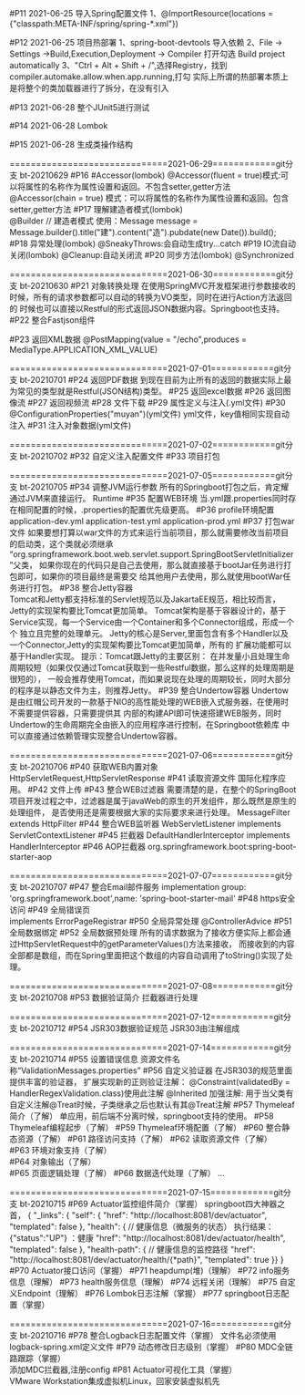 #P11  2021-06-25 导入Spring配置文件
    1、@ImportResource(locations = {"classpath:META-INF/spring/spring-*.xml"})
    
#P12  2021-06-25 项目热部署
    1、spring-boot-devtools 导入依赖
    2、File -> Settings ->Build,Execution,Deployment -> Compiler 打开勾选 Build project automatically
    3、"Ctrl + Alt + Shift + /",选择Registry，找到compiler.automake.allow.when.app.running,打勾
    实际上所谓的热部署本质上是将整个的类加载器进行了拆分，在没有引入
    
#P13  2021-06-28 整个JUnit5进行测试
       
#P14  2021-06-28 Lombok
    
#P15  2021-06-28 生成类操作结构

==============================2021-06-29============git分支 bt-20210629
#P16 #Accessor(lombok)
    @Accessor(fluent = true)模式:可以将属性的名称作为属性设置和返回。不包含setter,getter方法
    @Accessor(chain = true) 模式：可以将属性的名称作为属性设置和返回。包含setter,getter方法
#P17 理解建造者模式(lombok)   
    @Builder // 建造者模式
    使用：Message message = Message.builder().title("建").content("造").pubdate(new Date()).build();
#P18 异常处理(lombok) 
    @SneakyThrows:会自动生成try...catch
#P19 IO流自动关闭(lombok) 
    @Cleanup:自动关闭流
#P20 同步方法(lombok) 
    @Synchronized

==============================2021-06-30============git分支 bt-20210630
#P21 对象转换处理
    在使用SpringMVC开发框架进行参数接收的时候，所有的请求参数都可以自动的转换为VO类型，同时在进行Action方法返回的
    时候也可以直接以Restful的形式返回JSON数据内容。Springboot也支持。
#P22 整合Fastjson组件

#P23 返回XML数据
     @PostMapping(value = "/echo",produces = MediaType.APPLICATION_XML_VALUE)
     
==============================2021-07-01============git分支 bt-20210701
#P24 返回PDF数据
    到现在目前为止所有的返回的数据实际上最为常见的类型就是Restful(JSON结构)类型。
#P25 返回excel数据
#P26 返回图像流
#P27 返回视频流
#P28 文件下载
#P29 属性定义与注入(.yml文件)
#P30 @ConfigurationProperties("muyan")(yml文件)
    yml文件，key值相同实现自动注入
#P31 注入对象数据(yml文件) 
    
==============================2021-07-02============git分支 bt-20210702
#P32 自定义注入配置文件
#P33 项目打包
 
==============================2021-07-05============git分支 bt-20210705
#P34 调整JVM运行参数
    所有的Springboot打包之后，肯定耀通过JVM来直接运行。
    Runtime
#P35 配置WEB环境
    当.yml跟.properties同时存在相同配置的时候，.properties的配置优先级更高。
#P36 profile环境配置
    application-dev.yml
    application-test.yml
    application-prod.yml
#P37 打包war文件
    如果要想打算以war文件的方式来运行当前项目，那么就需要修改当前项目的启动类，这个类就必须继承
    “org.springframework.boot.web.servlet.support.SpringBootServletInitializer”父类，
    如果你现在的代码只是自己去使用，那么就直接基于bootJar任务进行打包即可，如果你的项目最终是需要交
    给其他用户去使用，那么就使用bootWar任务进行打包。
#P38 整合Jetty容器    
        Tomcat和Jetty都支持标准的Servlet规范以及JakartaEE规范，相比较而言，Jetty的实现架构要比Tomcat更加简单。
        Tomcat架构是基于容器设计的，基于Service实现，每一个Service由一个Container和多个Connector组成，形成一个个
    独立且完整的处理单元。
        Jetty的核心是Server,里面包含有多个Handler以及一个Connector,Jetty的实现架构要比Tomcat更加简单，所有的
    扩展功能都可以基于Handler实现。
        提示：Tomcat跟Jetty的主要区别：
            在并发量小且处理生命周期较短（如果仅仅通过Tomcat获取到一些Restful数据，那么这样的处理周期是很短的），
            一般会推荐使用Tomcat，而如果说现在处理的周期较长，同时大部分的程序是以静态文件为主，则推荐Jetty。
#P39 整合Undertow容器
     Undertow是由红帽公司开发的一款基于NIO的高性能处理的WEB嵌入式服务器，在使用时不需要提供容器，只需要提供其
     内部的构建API即可快速搭建WEB服务，同时Undertow的生命周期完全由嵌入的应用程序进行控制，在Springboot依赖库
     中可以直接通过依赖管理实现整合Undertow容器。

==============================2021-07-06============git分支 bt-20210706
#P40 获取WEB内置对象
    HttpServletRequest,HttpServletResponse
#P41 读取资源文件
    国际化程序应用。
#P42 文件上传
#P43 整合WEB过滤器
    需要清楚的是，在整个的SpringBoot项目开发过程之中，过滤器是属于javaWeb的原生的开发组件，那么既然是原生的处理组件，
    是否使用还是需要根据大家的实际要求来进行处理。
    MessageFilter extends HttpFilter 
#P44 整合WEB监听器
    WebServletListener implements ServletContextListener
#P45 拦截器
    DefaultHandlerInterceptor implements HandlerInterceptor
#P46 AOP拦截器
    org.springframework.boot:spring-boot-starter-aop
    
==============================2021-07-07============git分支 bt-20210707
#P47 整合Email邮件服务
    implementation group: 'org.springframework.boot',name: 'spring-boot-starter-mail'
#P48 https安全访问
#P49 全局错误页   
    implements ErrorPageRegistrar
#P50 全局异常处理
    @ControllerAdvice
#P51 全局数据绑定
#P52 全局数据预处理
    所有的请求数据为了接收方便实际上都会通过HttpServletRequest中的getParameterValues()方法来接收，
    而接收到的内容全部都是数组，而在Spring里面把这个数组的内容自动调用了toString()实现了处理。
     
==============================2021-07-08============git分支 bt-20210708
#P53 数据验证简介
    拦截器进行处理

==============================2021-07-12============git分支 bt-20210712
#P54 JSR303数据验证规范
    JSR303由注解组成

==============================2021-07-14============git分支 bt-20210714
#P55 设置错误信息
    资源文件名称“ValidationMessages.properties”
#P56 自定义验证器
    在JSR303的规范里面提供丰富的验证器，
    扩展实现新的正则验证注解：
    @Constraint(validatedBy = HandlerRegexValidation.class)使用此注解
    @Inherited 加强注解: 用于当父类有自定义注解@Treat时候，子类继承之后也默认有其@Treat注解
#P57 Thymeleaf简介（了解）
    单应用，前后端不分离时候，springboot支持的使用。
#P58 Thymeleaf编程起步（了解） 
#P59 Thymeleaf环境配置（了解）
#P60 整合静态资源（了解）
#P61 路径访问支持（了解）
#P62 读取资源文件（了解）    
#P63 环境对象支持（了解）       
#P64 对象输出（了解）  
#P65 页面逻辑处理（了解）
#P66 数据迭代处理（了解）
...

==============================2021-07-15============git分支 bt-20210715
#P69 Actuator监控组件简介（掌握）
    springboot四大神器之首，
    {
    "_links": {
    "self": {
      "href": "http://localhost:8081/dev/actuator",
      "templated": false
    },
    "health": { // 健康信息（微服务的状态） 执行结果：{"status":"UP"} ：健康
      "href": "http://localhost:8081/dev/actuator/health",
      "templated": false
    },
    "health-path": { // 健康信息的监控路径
      "href": "http://localhost:8081/dev/actuator/health/{*path}",
      "templated": true
    }} }
#P70 Actuator接口访问（掌握）
#P71 heapdump(堆)（理解）
#P72 info服务信息（理解）
#P73 health服务信息（理解）
#P74 远程关闭（理解）
#P75 自定义Endpoint（理解）
#P76 Lombok日志注解（掌握）
#P77 springboot日志配置（掌握）

==============================2021-07-16============git分支 bt-20210716
#P78 整合Logback日志配置文件（掌握）
    文件名必须使用logback-spring.xml定义文件
#P79 动态修改日志级别（掌握）
#P80 MDC全链路跟踪（掌握）    
    添加MDC拦截器,注册config
#P81 Actuator可视化工具（掌握）  
    VMware Workstation集成虚拟机Linux，回家安装虚拟机先



































